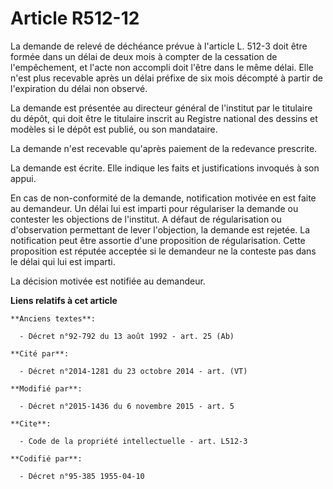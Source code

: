 # Article R512-12

La demande de relevé de déchéance prévue à l'article L. 512-3 doit être formée dans un délai de deux mois à compter de la
cessation de l'empêchement, et l'acte non accompli doit l'être dans le même délai. Elle n'est plus recevable après un délai
préfixe de six mois décompté à partir de l'expiration du délai non observé. 

La demande est présentée au directeur général de l'institut par le titulaire du dépôt, qui doit être le titulaire inscrit au
Registre national des dessins et modèles si le dépôt est publié, ou son mandataire. 

La demande n'est recevable qu'après paiement de la redevance prescrite. 

La demande est écrite. Elle indique les faits et justifications invoqués à son appui. 

En cas de non-conformité de la demande, notification motivée en est faite au demandeur. Un délai lui est imparti pour
régulariser la demande ou contester les objections de l'institut. A défaut de régularisation ou d'observation permettant de
lever l'objection, la demande est rejetée. La notification peut être assortie d'une proposition de régularisation. Cette
proposition est réputée acceptée si le demandeur ne la conteste pas dans le délai qui lui est imparti.  

La décision motivée est notifiée au demandeur.

**Liens relatifs à cet article**

	**Anciens textes**:

	  - Décret n°92-792 du 13 août 1992 - art. 25 (Ab)

	**Cité par**:

	  - Décret n°2014-1281 du 23 octobre 2014 - art. (VT)

	**Modifié par**:

	  - Décret n°2015-1436 du 6 novembre 2015 - art. 5

	**Cite**:

	  - Code de la propriété intellectuelle - art. L512-3

	**Codifié par**:

	  - Décret n°95-385 1955-04-10
